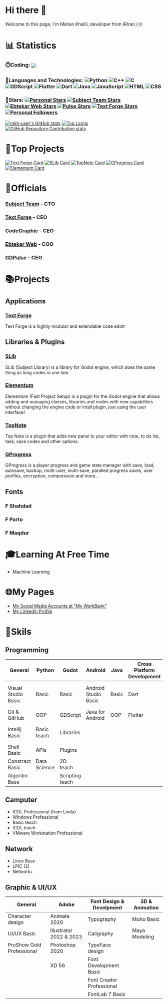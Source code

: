 
# Hi there 👋

Welcome to this page; I'm Mahan Khalili, developer from IRIran🇮🇷

# 📊 Statistics

### ⏱️Coding: <a href="https://wakatime.com/@2d338125-04d1-4845-afab-1079f7117f8f"><img align="center" src="https://wakatime.com/badge/user/2d338125-04d1-4845-afab-1079f7117f8f.svg"/></a>
### 🧰Languages and Technologies: ![Python](https://img.shields.io/badge/Python-l?style=flat&logo=python&logoColor=ffdc52&color=3c78a9) ![C++](https://img.shields.io/badge/C%2B%2B-l?style=flat&logo=c%2B%2B&color=004283) ![C](https://img.shields.io/badge/C-l?style=flat&logo=c&color=004283) ![GDScript](https://img.shields.io/badge/GDScript-l?style=flat&logo=godotengine&color=EEEEEE) ![Flutter](https://img.shields.io/badge/Flutter-l?style=flat&logo=flutter&logoColor=06589c&color=46d1fe) ![Dart](https://img.shields.io/badge/Dart-l?style=flat&logo=dart&logoColor=06589c&color=46d1fe) ![Java](https://img.shields.io/badge/Java-l?style=flat&color=ec2025) ![JavaScript](https://img.shields.io/badge/JavaScript-l?style=flat&logo=javascript&color=B0B000&logoColor=FFFFFF) ![HTML](https://img.shields.io/badge/HTML-l?style=flat&logo=html5&color=EEEEEE) ![CSS](https://img.shields.io/badge/CSS-l?style=flat&logo=css&color=EEEEEE&logoColor=0000F0)
### 🌟Stars: [![Personal Stars](https://img.shields.io/github/stars/mkh-user?style=flat&label=Personal%20Stars&color=FFFF00)](https://github.com/mkh-user) [![Subject Team Stars](https://img.shields.io/github/stars/Subject-Team?style=flat&label=Stars%20At%20Subject%20Team&color=FFFF00)](https://github.com/Subject-Team) [![Ebtekar Web Stars](https://img.shields.io/github/stars/EbtekarWeb?style=flat&label=Stars%20At%20Ebtekar%20Web&color=FFFF00)](https://github.com/ebtekarweb) [![Pulse Stars](https://img.shields.io/github/stars/GDPulse?style=flat&label=Stars%20At%20Pulse&color=FFFF00)](https://github.com/gdpulse) [![Text Forge Stars](https://img.shields.io/github/stars/text-forge?style=flat&label=Stars%20At%20Text%20Forge&color=FFFF00)](https://github.com/text-forge) [![Personal Followers](https://img.shields.io/github/followers/mkh-user?label=Followers&style=flat&color=0000FF)](https://github.com/mkh-user) 

[![mkh-user's GitHub stats](https://github-readme-stats.vercel.app/api?username=mkh-user&hide=stars&show=discussions_started,prs_merged,prs_merged_percentage&show_icons=true&rank_icon=github&include_all_commits=true&bg_color=30,155798,15757b,159858&title_color=fff&text_color=fff&icon_color=fff)](https://github.com/mkh-user)
[![Top Langs](https://github-readme-stats.vercel.app/api/top-langs/?username=mkh-user&custom_title=Top%20Langs%20(Personal%20Projects)&layout=compact&size_weight=0&count_weight=2&bg_color=30,155798,15757b,159858&title_color=fff&text_color=fff&icon_color=fff)](https://github.com/mkh-user)
[![GitHub Repository Contribution stats](https://github-contributor-stats.vercel.app/api?username=mkh-user&hide_contributor_rank=false&order_by=contributions&hide=B&bg_color=30,155798,15757b,159858&title_color=fff&text_color=fff&icon_color=fff)](https://github.com/mkh-user) 

# 🏅Top Projects
[![Text Forge Card](https://github-readme-stats.vercel.app/api/pin/?username=text-forge&repo=text-forge&show_icons=true&bg_color=30,155798,15757b,159858&title_color=fff&text_color=fff&icon_color=fff)](https://github.com/text-forge/text-forge)
[![SLib Card](https://github-readme-stats.vercel.app/api/pin/?username=subject-team&repo=slib&show_icons=true&bg_color=30,155798,15757b,159858&title_color=fff&text_color=fff&icon_color=fff)](https://github.com/subject-team/slib)
[![TopNote Card](https://github-readme-stats.vercel.app/api/pin/?username=gdpulse&repo=topnote&show_icons=true&bg_color=30,155798,15757b,159858&title_color=fff&text_color=fff&icon_color=fff)](https://github.com/gdpulse/topnote)
[![GProgress Card](https://github-readme-stats.vercel.app/api/pin/?username=mkh-user&repo=gprogress&show_icons=true&bg_color=30,155798,15757b,159858&title_color=fff&text_color=fff&icon_color=fff)](https://github.com/mkh-user/gprogress)
[![Elementum Card](https://github-readme-stats.vercel.app/api/pin/?username=mkh-user&repo=elementum&show_icons=true&bg_color=30,155798,15757b,159858&title_color=fff&text_color=fff&icon_color=fff)](https://github.com/mkh-user/elementum)

# 👥Officials

### [Subject Team](https://github.com/subject-team) - CTO

### [Text Forge](https://github.com/text-forge) - CEO

### [CodeGraphic](https://eitaa.com/codegraphic) - CEO

### [Ebtekar Web](https://github.com/EbtekarWeb) - COO

### [GDPulse](https://github.com/GDPulse) - CEO

# 📚Projects
## Applications
### [Text Forge](https://github.com/text-forge/text-forge)
  Text Forge is a highliy modular and extendable code edotr

## Libraries & Plugins
### [SLib](https://github.com/Subject-Team/SLib)
  SLib (Subject Library) is a library for Godot engine, which does the same thing as long codes in one line.
### [Elementum](https://github.com/mkh-user/Elementum)
  Elementum (Fast Project Setup) is a plugin for the Godot engine that allows adding and managing classes, libraries and nodes with new capabilities without changing the engine code or intall plugin, just using the user interface!
### [TopNote](https://github.com/gdpulse/TopNote)
  Top Note is a plugin that adds new panel to your editor with note, to do list, task, save codes and other options.
### [GProgress](https://github.com/mkh-user/GProgress)
  GProgress is a player progress and game state manager with save, load, autosave, backup, multi-user, multi-save, paralled progress saves, user profiles, encryption, compression and more...

## Fonts
### F Shahdad
### F Parto
### F Maqdur

# 🎓Learning At Free Time
- Machine Learning

# 🌐My Pages
- [My Social Media Accounts at "My WorkBank"](https://soo.is/wqLGri)
- [My Linkedin Profile](https://www.linkedin.com/in/mahan-khalili-s/)

# 🏅Skils
## Programming
|General|Python|Godot|Android|Java|Cross Platform Development|AI|
|-------|------|-----|-------|----|--------------------------|--|
|Visual Studio Basic|Basic|Basic|Android Studio Basic|Basic|Dart|Special Math for Machine learning|
|Git & GitHub|OOP|GDScript|Java for Android|OOP|Flutter|Decision tree|
|Intellij Basic|Basic teach|Libraries||||Artificial neural networks|
|Shell Basic|APIs|Plugins|||||
|Constract Basic|Data Science|2D teach|||||
|Algoritm Base||Scripting teach|||||

## Camputer
- ICDL Professional (from Linda)
- Windows Professional
- Basic teach
- ICDL teach
- VMware Workstation Professional
## Network
- Linux Base
- LPIC (2)
- Network+
## Graphic & UI/UX
|General|Adobe|Font Design & Develpment|3D & Animation|
|-------|-----|------------------------|--------------|
|Character design|Animate 2020|Typography|Moho Basic
|UI/UX Basic|Illustrator 2022 & 2023|Caligraphy|Maya Modeling
|ProShow Gold Professional|Photoshop 2020|TypeFace design
||XD 56|Font Development Basic
|||Font Creator Professional
|||FontLab 7 Basic
